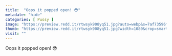 ```yaml
---
title:  "Oops it popped open! 😳"
metadate: "hide"
categories: [ Pussy ]
image: "https://preview.redd.it/rtwsyk908yq51.jpg?auto=webp&s=7af73596fab740a0e1436335ab8fde31197663c4"
thumb: "https://preview.redd.it/rtwsyk908yq51.jpg?width=1080&crop=smart&auto=webp&s=262cc2b5c3dc132d9b7ba1d05ed9edc18d6e0211"
visit: ""
---
```

Oops it popped open! 😳
